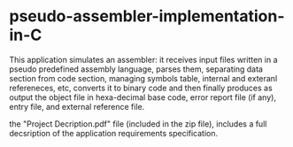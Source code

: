 # pseudo-assembler-implementation-in-C
This application simulates an assembler: 
it receives input files written in a pseudo predefined assembly language, 
parses them, separating data section from code section, 
managing symbols table, internal and exteranl refereneces, etc,
converts it to binary code and then finally produces as output the object file in hexa-decimal base code, 
error report file (if any), entry file, and external reference file. 

the "Project Decription.pdf" file (included in the zip file), 
includes a full decsription of the application requirements specification. 
